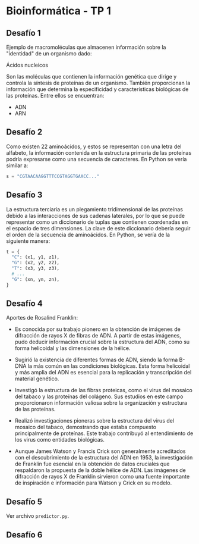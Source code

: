 # Bioinformática - TP 1

## Desafío 1

Ejemplo de macromoléculas que almacenen información sobre la "identidad" de un organismo dado:

Ácidos nucleicos

Son las moléculas que contienen la información genética que dirige y controla la síntesis de proteínas de un organismo. También proporcionan la información que determina la especificidad y características biológicas de las proteínas. Entre ellos se encuentran:

- ADN
- ARN

## Desafío 2

Como existen 22 aminoácidos, y estos se representan con una letra del alfabeto, la información contenida en la estructura primaria de las proteínas podría expresarse como una secuencia de caracteres. En Python se vería similar a:

```python
s = "CGTAACAAGGTTTCCGTAGGTGAACC..."
```

## Desafío 3

La estructura terciaria es un plegamiento tridimensional de las proteínas debido a las interacciones de sus cadenas laterales, por lo que se puede representar como un diccionario de tuplas que contienen coordenadas en el espacio de tres dimensiones. La clave de este diccionario debería seguir el orden de la secuencia de aminoácidos. En Python, se vería de la siguiente manera:

```python
t = {
  "C": (x1, y1, z1),
  "G": (x2, y2, z2),
  "T": (x3, y3, z3),
  # ...
  "G": (xn, yn, zn),
}
```

## Desafío 4

Aportes de Rosalind Franklin:

- Es conocida por su trabajo pionero en la obtención de imágenes de difracción de rayos X de fibras de ADN. A partir de estas imágenes, pudo deducir información crucial sobre la estructura del ADN, como su forma helicoidal y las dimensiones de la hélice.

- Sugirió la existencia de diferentes formas de ADN, siendo la forma B-DNA la más común en las condiciones biológicas. Esta forma helicoidal y más amplia del ADN es esencial para la replicación y transcripción del material genético.

- Investigó la estructura de las fibras proteicas, como el virus del mosaico del tabaco y las proteínas del colágeno. Sus estudios en este campo proporcionaron información valiosa sobre la organización y estructura de las proteínas.

- Realizó investigaciones pioneras sobre la estructura del virus del mosaico del tabaco, demostrando que estaba compuesto principalmente de proteínas. Este trabajo contribuyó al entendimiento de los virus como entidades biológicas.

- Aunque James Watson y Francis Crick son generalmente acreditados con el descubrimiento de la estructura del ADN en 1953, la investigación de Franklin fue esencial en la obtención de datos cruciales que respaldaron la propuesta de la doble hélice de ADN. Las imágenes de difracción de rayos X de Franklin sirvieron como una fuente importante de inspiración e información para Watson y Crick en su modelo.

## Desafío 5

Ver archivo `predictor.py`.

## Desafío 6
